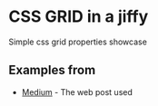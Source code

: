 # CSS GRID in a jiffy

Simple css grid properties showcase

## Examples from 

* [Medium](https://medium.com/flexbox-and-grids/how-to-efficiently-master-the-css-grid-in-a-jiffy-585d0c213577) - The web post used

